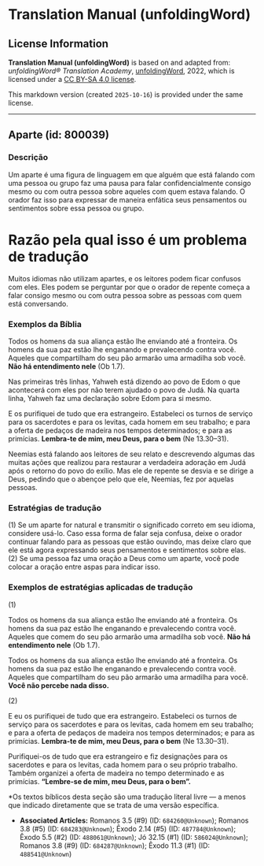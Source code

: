 # Translation Manual (unfoldingWord)

## License Information

**Translation Manual (unfoldingWord)** is based on and adapted from: _unfoldingWord® Translation Academy_, [unfoldingWord](https://unfoldingword.org/utw), 2022, which is licensed under a [CC BY-SA 4.0 license](https://creativecommons.org/licenses/by-sa/4.0/legalcode.en).

This markdown version (created `2025-10-16`) is provided under the same license.



--------------------------------

## Aparte (id: 800039)

### Descrição

Um aparte é uma figura de linguagem em que alguém que está falando com uma pessoa ou grupo faz uma pausa para falar confidencialmente consigo mesmo ou com outra pessoa sobre aqueles com quem estava falando. O orador faz isso para expressar de maneira enfática seus pensamentos ou sentimentos sobre essa pessoa ou grupo.

Razão pela qual isso é um problema de tradução
==============================================

Muitos idiomas não utilizam apartes, e os leitores podem ficar confusos com eles. Eles podem se perguntar por que o orador de repente começa a falar consigo mesmo ou com outra pessoa sobre as pessoas com quem está conversando.

### Exemplos da Bíblia

Todos os homens da sua aliança estão lhe enviando até a fronteira. Os homens da sua paz estão lhe enganando e prevalecendo contra você. Aqueles que compartilham do seu pão armarão uma armadilha sob você. **Não há entendimento nele** (Ob 1\.7\).

Nas primeiras três linhas, Yahweh está dizendo ao povo de Edom o que acontecerá com eles por não terem ajudado o povo de Judá. Na quarta linha, Yahweh faz uma declaração sobre Edom para si mesmo.

E os purifiquei de tudo que era estrangeiro. Estabeleci os turnos de serviço para os sacerdotes e para os levitas, cada homem em seu trabalho; e para a oferta de pedaços de madeira nos tempos determinados; e para as primícias. **Lembra\-te de mim, meu Deus, para o bem** (Ne 13\.30–31\).

Neemias está falando aos leitores de seu relato e descrevendo algumas das muitas ações que realizou para restaurar a verdadeira adoração em Judá após o retorno do povo do exílio. Mas ele de repente se desvia e se dirige a Deus, pedindo que o abençoe pelo que ele, Neemias, fez por aquelas pessoas.

### Estratégias de tradução

(1\) Se um aparte for natural e transmitir o significado correto em seu idioma, considere usá\-lo. Caso essa forma de falar seja confusa, deixe o orador continuar falando para as pessoas que estão ouvindo, mas deixe claro que ele está agora expressando seus pensamentos e sentimentos sobre elas. (2\) Se uma pessoa faz uma oração a Deus como um aparte, você pode colocar a oração entre aspas para indicar isso.

### Exemplos de estratégias aplicadas de tradução

(1\)

Todos os homens da sua aliança estão lhe enviando até a fronteira. Os homens da sua paz estão lhe enganando e prevalecendo contra você. Aqueles que comem do seu pão armarão uma armadilha sob você. **Não há entendimento nele** (Ob 1\.7\).

Todos os homens da sua aliança estão lhe enviando até a fronteira. Os homens da sua paz estão lhe enganando e prevalecendo contra você. Aqueles que compartilham do seu pão armarão uma armadilha para você. **Você não percebe nada disso.**

(2\)

E eu os purifiquei de tudo que era estrangeiro. Estabeleci os turnos de serviço para os sacerdotes e para os levitas, cada homem em seu trabalho; e para a oferta de pedaços de madeira nos tempos determinados; e para as primícias. **Lembra\-te de mim, meu Deus, para o bem** (Ne 13\.30–31\).

Purifiquei\-os de tudo que era estrangeiro e fiz designações para os sacerdotes e para os levitas, cada homem para o seu próprio trabalho. Também organizei a oferta de madeira no tempo determinado e as primícias. **“Lembre\-se de mim, meu Deus, para o bem”.**

\*Os textos bíblicos desta seção são uma tradução literal livre — a menos que indicado diretamente que se trata de uma versão específica.

* **Associated Articles:** Romanos 3.5 (#9) (ID: `684260@Unknown`); Romanos 3.8 (#5) (ID: `684283@Unknown`); Êxodo 2.14 (#5) (ID: `487784@Unknown`); Êxodo 5.5 (#2) (ID: `488061@Unknown`); Jó 32.15 (#1) (ID: `586024@Unknown`); Romanos 3.8 (#9) (ID: `684287@Unknown`); Êxodo 11.3 (#1) (ID: `488541@Unknown`)


